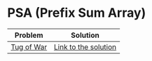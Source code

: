# PSA (Prefix Sum Array)

Problem | Solution
------- | --------
[Tug of War](https://www.urionlinejudge.com.br/judge/pt/problems/view/1586) | [Link to the solution](https://github.com/danielvitor2d/Problem-Set/blob/main/PSA/Tug-of-War/Tug-of-War.cpp)
